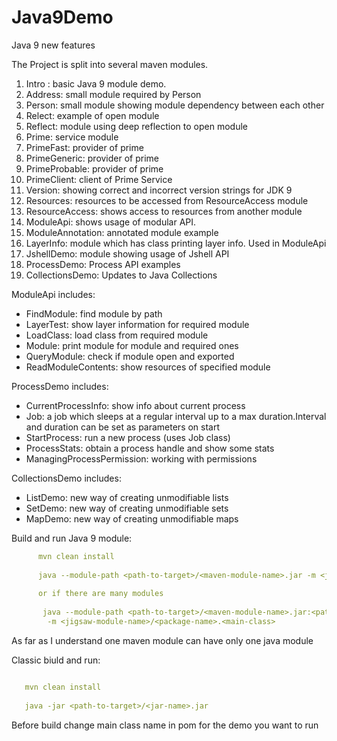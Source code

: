 # Java9Demo

Java 9 new features


The Project is split into several maven modules.


1) Intro : basic Java 9 module demo. 
2) Address: small module required by Person
3) Person: small module showing module dependency between each other
4) Relect: example of open module
5) Reflect: module using deep reflection to open module
6) Prime: service module
7) PrimeFast: provider of prime
8) PrimeGeneric: provider of prime
9) PrimeProbable: provider of prime
10) PrimeClient: client of Prime Service
11) Version: showing correct and incorrect version strings for JDK 9
12) Resources: resources to be accessed from ResourceAccess module
13) ResourceAccess: shows access to resources from another module
14) ModuleApi: shows usage of modular API.
15) ModuleAnnotation: annotated module example
16) LayerInfo: module which has class printing layer info. 
Used in ModuleApi
17) JshellDemo: module showing usage of Jshell API
18) ProcessDemo: Process API examples
19) CollectionsDemo: Updates to Java Collections

ModuleApi includes:

- FindModule: find module by path
- LayerTest: show layer information for required module
- LoadClass: load class from required module
- Module: print module for module and required ones
- QueryModule: check if module open and exported
- ReadModuleContents: show resources of specified module

ProcessDemo includes:

- CurrentProcessInfo: show info about current process
- Job:  a job which sleeps at a regular interval up to a max duration.Interval and duration can be set as parameters on start
- StartProcess: run a new process (uses Job class)
- ProcessStats: obtain a process handle and show some stats
- ManagingProcessPermission: working with permissions

CollectionsDemo includes:

- ListDemo: new way of creating unmodifiable lists
- SetDemo: new way of creating unmodifiable sets
- MapDemo: new way of creating unmodifiable maps

Build and run Java 9 module:
```yaml
      mvn clean install 
      
      java --module-path <path-to-target>/<maven-module-name>.jar -m <jigsaw-module-name>/<package-name>.<main-class>
      
      or if there are many modules
      
       java --module-path <path-to-target>/<maven-module-name>.jar:<path-to-target>/<maven-module-name>.jar
        -m <jigsaw-module-name>/<package-name>.<main-class>
   ```
   As far as I understand one maven module can have only one java module 
   
Classic biuld and run:

```yaml

   mvn clean install
   
   java -jar <path-to-target>/<jar-name>.jar
```   

Before build change main class name in pom for the demo you want to run 